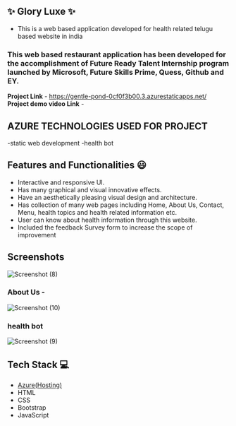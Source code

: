 
✨ Glory Luxe  ✨
-
- This is a web based application developed for health related telugu based website in india

### This web based restaurant application has been developed for the accomplishment of Future Ready Talent Internship program launched by Microsoft, Future Skills Prime, Quess, Github and EY.


**Project Link** - https://gentle-pond-0cf0f3b00.3.azurestaticapps.net/
**Project demo video Link** -

AZURE TECHNOLOGIES USED FOR PROJECT
- 
-static web development
-health bot


## Features and Functionalities 😃

- Interactive and responsive UI.
- Has many graphical and visual innovative effects.
- Have an aesthetically pleasing visual design and architecture.
- Has collection of many web pages including Home, About Us, Contact, Menu, health topics and health related information etc.
- User can know about health information through this website.
- Included the feedback Survey form to increase the scope of improvement 

## Screenshots

![Screenshot (8)](https://github.com/AmruthaTalabattula/project13/assets/123611308/bd76468f-4020-4c3a-83fb-4ba38e6da1b1)


   

### About Us -




![Screenshot (10)](https://github.com/AmruthaTalabattula/project13/assets/123611308/580655cd-2400-486f-9747-dd793c644390)


### health bot




![Screenshot (9)](https://github.com/AmruthaTalabattula/project13/assets/123611308/3442f535-ea04-44f8-a78a-774d07c697db)







## Tech Stack 💻

- [Azure(Hosting)](https://azure.microsoft.com/en-in/features/azure-portal/)
- HTML
- CSS
- Bootstrap
- JavaScript
